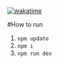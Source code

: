 [![wakatime](https://wakatime.com/badge/user/83d08927-be76-47d7-b1af-3eb6882c673a/project/087d486b-8808-43d6-8174-011f4e3a1019.svg)](https://wakatime.com/badge/user/83d08927-be76-47d7-b1af-3eb6882c673a/project/087d486b-8808-43d6-8174-011f4e3a1019)

#How to run 
1. ```npm update```
2. ```npm i```
3. ```npm run dev```
